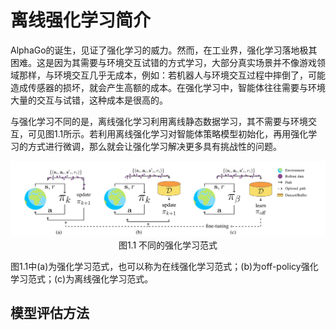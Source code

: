 # 离线强化学习简介

AlphaGo的诞生，见证了强化学习的威力。然而，在工业界，强化学习落地极其困难。这是因为其需要与环境交互试错的方式学习，大部分真实场景并不像游戏领域那样，与环境交互几乎无成本，例如：若机器人与环境交互过程中摔倒了，可能造成传感器的损坏，就会产生高额的成本。在强化学习中，智能体往往需要与环境大量的交互与试错，这种成本是很高的。

与强化学习不同的是，离线强化学习利用离线静态数据学习，其不需要与环境交互，可见图1.1所示。若利用离线强化学习对智能体策略模型初始化，再用强化学习的方式进行微调，那么就会让强化学习解决更多具有挑战性的问题。

<div align=center><img width="800" src="./imgs/offline_rl.png" /></div>

<div align='middle'>图1.1 不同的强化学习范式</div>

图1.1中(a)为强化学习范式，也可以称为在线强化学习范式；(b)为off-policy强化学习范式；(c)为离线强化学习范式。



## 模型评估方法

